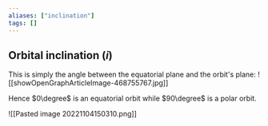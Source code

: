 ```yaml
---
aliases: ["inclination"]
tags: []
---
```


## Orbital inclination ($i$)
This is simply the angle between the equatorial plane and the orbit's plane:
![[showOpenGraphArticleImage-468755767.jpg]]

Hence $0\degree$ is an equatorial orbit while $90\degree$ is a polar orbit.

![[Pasted image 20221104150310.png]]